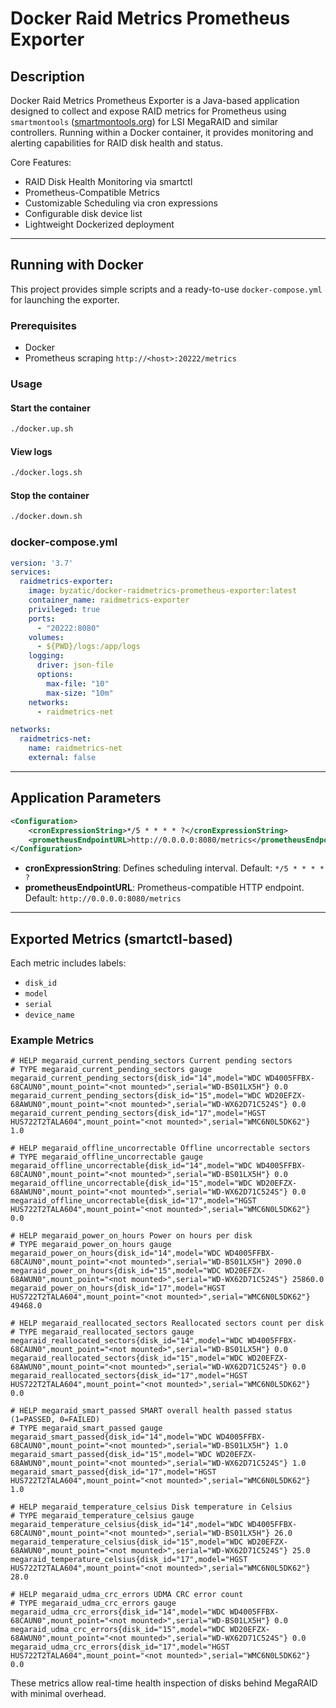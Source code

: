 # Docker Raid Metrics Prometheus Exporter

## Description

Docker Raid Metrics Prometheus Exporter is a Java-based application designed to collect and expose RAID metrics for Prometheus using `smartmontools` ([smartmontools.org](https://www.smartmontools.org/)) for LSI MegaRAID and similar controllers. Running within a Docker container, it provides monitoring and alerting capabilities for RAID disk health and status.

Core Features:
- RAID Disk Health Monitoring via smartctl
- Prometheus-Compatible Metrics
- Customizable Scheduling via cron expressions
- Configurable disk device list
- Lightweight Dockerized deployment

---

## Running with Docker

This project provides simple scripts and a ready-to-use `docker-compose.yml` for launching the exporter.

### Prerequisites

- Docker
- Prometheus scraping `http://<host>:20222/metrics`

### Usage

#### Start the container

```bash
./docker.up.sh
```

#### View logs

```bash
./docker.logs.sh
```

#### Stop the container

```bash
./docker.down.sh
```

### docker-compose.yml

```yaml
version: '3.7'
services:
  raidmetrics-exporter:
    image: byzatic/docker-raidmetrics-prometheus-exporter:latest
    container_name: raidmetrics-exporter
    privileged: true
    ports:
      - "20222:8080"
    volumes:
      - ${PWD}/logs:/app/logs
    logging:
      driver: json-file
      options:
        max-file: "10"
        max-size: "10m"
    networks:
      - raidmetrics-net

networks:
  raidmetrics-net:
    name: raidmetrics-net
    external: false
```

---

## Application Parameters

```xml
<Configuration>
    <cronExpressionString>*/5 * * * * ?</cronExpressionString>
    <prometheusEndpointURL>http://0.0.0.0:8080/metrics</prometheusEndpointURL>
</Configuration>
```

- **cronExpressionString**: Defines scheduling interval. Default: `*/5 * * * * ?`
- **prometheusEndpointURL**: Prometheus-compatible HTTP endpoint. Default: `http://0.0.0.0:8080/metrics`

---

## Exported Metrics (smartctl-based)

Each metric includes labels:
- `disk_id`
- `model`
- `serial`
- `device_name`

### Example Metrics

```text
# HELP megaraid_current_pending_sectors Current pending sectors
# TYPE megaraid_current_pending_sectors gauge
megaraid_current_pending_sectors{disk_id="14",model="WDC WD4005FFBX-68CAUN0",mount_point="<not mounted>",serial="WD-BS01LX5H"} 0.0
megaraid_current_pending_sectors{disk_id="15",model="WDC WD20EFZX-68AWUN0",mount_point="<not mounted>",serial="WD-WX62D71C524S"} 0.0
megaraid_current_pending_sectors{disk_id="17",model="HGST HUS722T2TALA604",mount_point="<not mounted>",serial="WMC6N0L5DK62"} 1.0

# HELP megaraid_offline_uncorrectable Offline uncorrectable sectors
# TYPE megaraid_offline_uncorrectable gauge
megaraid_offline_uncorrectable{disk_id="14",model="WDC WD4005FFBX-68CAUN0",mount_point="<not mounted>",serial="WD-BS01LX5H"} 0.0
megaraid_offline_uncorrectable{disk_id="15",model="WDC WD20EFZX-68AWUN0",mount_point="<not mounted>",serial="WD-WX62D71C524S"} 0.0
megaraid_offline_uncorrectable{disk_id="17",model="HGST HUS722T2TALA604",mount_point="<not mounted>",serial="WMC6N0L5DK62"} 0.0

# HELP megaraid_power_on_hours Power on hours per disk
# TYPE megaraid_power_on_hours gauge
megaraid_power_on_hours{disk_id="14",model="WDC WD4005FFBX-68CAUN0",mount_point="<not mounted>",serial="WD-BS01LX5H"} 2090.0
megaraid_power_on_hours{disk_id="15",model="WDC WD20EFZX-68AWUN0",mount_point="<not mounted>",serial="WD-WX62D71C524S"} 25860.0
megaraid_power_on_hours{disk_id="17",model="HGST HUS722T2TALA604",mount_point="<not mounted>",serial="WMC6N0L5DK62"} 49468.0

# HELP megaraid_reallocated_sectors Reallocated sectors count per disk
# TYPE megaraid_reallocated_sectors gauge
megaraid_reallocated_sectors{disk_id="14",model="WDC WD4005FFBX-68CAUN0",mount_point="<not mounted>",serial="WD-BS01LX5H"} 0.0
megaraid_reallocated_sectors{disk_id="15",model="WDC WD20EFZX-68AWUN0",mount_point="<not mounted>",serial="WD-WX62D71C524S"} 0.0
megaraid_reallocated_sectors{disk_id="17",model="HGST HUS722T2TALA604",mount_point="<not mounted>",serial="WMC6N0L5DK62"} 0.0

# HELP megaraid_smart_passed SMART overall health passed status (1=PASSED, 0=FAILED)
# TYPE megaraid_smart_passed gauge
megaraid_smart_passed{disk_id="14",model="WDC WD4005FFBX-68CAUN0",mount_point="<not mounted>",serial="WD-BS01LX5H"} 1.0
megaraid_smart_passed{disk_id="15",model="WDC WD20EFZX-68AWUN0",mount_point="<not mounted>",serial="WD-WX62D71C524S"} 1.0
megaraid_smart_passed{disk_id="17",model="HGST HUS722T2TALA604",mount_point="<not mounted>",serial="WMC6N0L5DK62"} 1.0

# HELP megaraid_temperature_celsius Disk temperature in Celsius
# TYPE megaraid_temperature_celsius gauge
megaraid_temperature_celsius{disk_id="14",model="WDC WD4005FFBX-68CAUN0",mount_point="<not mounted>",serial="WD-BS01LX5H"} 26.0
megaraid_temperature_celsius{disk_id="15",model="WDC WD20EFZX-68AWUN0",mount_point="<not mounted>",serial="WD-WX62D71C524S"} 25.0
megaraid_temperature_celsius{disk_id="17",model="HGST HUS722T2TALA604",mount_point="<not mounted>",serial="WMC6N0L5DK62"} 28.0

# HELP megaraid_udma_crc_errors UDMA CRC error count
# TYPE megaraid_udma_crc_errors gauge
megaraid_udma_crc_errors{disk_id="14",model="WDC WD4005FFBX-68CAUN0",mount_point="<not mounted>",serial="WD-BS01LX5H"} 0.0
megaraid_udma_crc_errors{disk_id="15",model="WDC WD20EFZX-68AWUN0",mount_point="<not mounted>",serial="WD-WX62D71C524S"} 0.0
megaraid_udma_crc_errors{disk_id="17",model="HGST HUS722T2TALA604",mount_point="<not mounted>",serial="WMC6N0L5DK62"} 0.0
```

These metrics allow real-time health inspection of disks behind MegaRAID with minimal overhead.